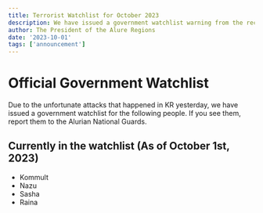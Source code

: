 ```yaml
---
title: Terrorist Watchlist for October 2023
description: We have issued a government watchlist warning from the recent events in KR.
author: The President of the Alure Regions
date: '2023-10-01'
tags: ['announcement']
---
```

# Official Government Watchlist
Due to the unfortunate attacks that happened in KR yesterday, we have issued a government watchlist for the following people. If you see them, report them to the Alurian National Guards.

## Currently in the watchlist (As of October 1st, 2023)

- Kommult
- Nazu
- Sasha
- Raina
